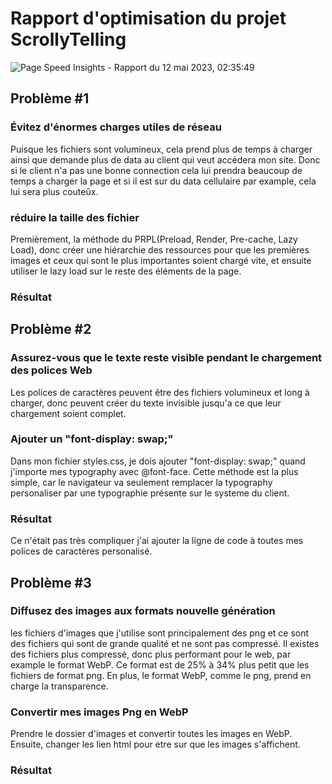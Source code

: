 # Rapport d'optimisation du projet ScrollyTelling
![Page Speed Insights - Rapport du 12 mai 2023, 02:35:49](https://pagespeed.web.dev/analysis/https-vince1887-github-io-desjardins-vincent-scrollytelling/c1lvz3myhs?form_factor=mobile)

## Problème #1
### Évitez d'énormes charges utiles de réseau
Puisque les fichiers sont volumineux, cela prend plus de temps à charger ainsi que demande plus de data au client qui veut accédera mon site. Donc si le client n'a pas une bonne connection cela lui prendra beaucoup de temps a charger la page et si il est sur du data cellulaire par example, cela lui sera plus couteûx. 
### réduire la taille des fichier
Premièrement, la méthode du PRPL(Preload, Render, Pre-cache, Lazy Load), donc créer une hiérarchie des ressources pour que les premières images et ceux qui sont le plus importantes soient chargé vite, et ensuite utiliser le lazy load sur le reste des éléments de la page.
### Résultat

## Problème #2
### Assurez-vous que le texte reste visible pendant le chargement des polices Web
Les polices de caractères peuvent être des fichiers volumineux et long à charger, donc peuvent créer du texte invisible jusqu'a ce que leur chargement soient complet.
### Ajouter un "font-display: swap;"
Dans mon fichier styles.css, je dois ajouter "font-display: swap;" quand j'importe mes typography avec @font-face. Cette méthode est la plus simple, car le navigateur va seulement remplacer la typography personaliser par une typographie présente sur le systeme du client.
### Résultat
Ce n'était pas très compliquer j'ai ajouter la ligne de code à toutes mes polices de caractères personalisé.


## Problème #3
### Diffusez des images aux formats nouvelle génération
les fichiers d'images que j'utilise sont principalement des png et ce sont des fichiers qui sont de grande qualité et ne sont pas compressé. Il existes des fichiers plus compressé, donc plus performant pour le web, par example le format WebP. Ce format est de 25% à 34% plus petit que les fichiers de format png. En plus, le format WebP, comme le png, prend en charge la transparence.
### Convertir mes images Png en WebP
Prendre le dossier d'images et convertir toutes les images en WebP. Ensuite, changer les lien html pour etre sur que les images s'affichent.
### Résultat

